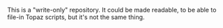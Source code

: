 This is a "write-only" repository.
It could be made readable, to be able to file-in Topaz scripts, but it's not the same thing.
